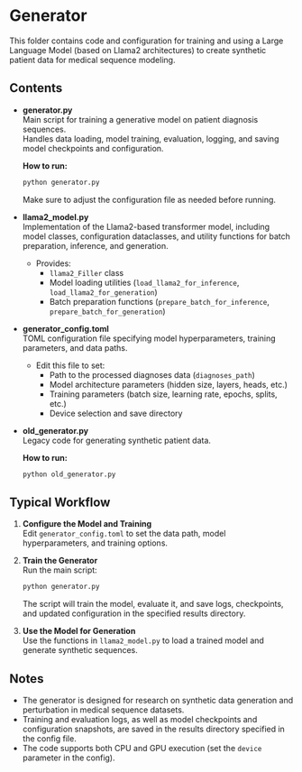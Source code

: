 # Generator

This folder contains code and configuration for training and using a Large Language Model (based on Llama2 architectures) to create synthetic patient data for medical sequence modeling.

## Contents

- **generator.py**  
  Main script for training a generative model on patient diagnosis sequences.  
  Handles data loading, model training, evaluation, logging, and saving model checkpoints and configuration.

  **How to run:**  
  ```sh
  python generator.py
  ```
  Make sure to adjust the configuration file as needed before running.

- **llama2_model.py**  
  Implementation of the Llama2-based transformer model, including model classes, configuration dataclasses, and utility functions for batch preparation, inference, and generation.

  - Provides:  
    - `llama2_Filler` class  
    - Model loading utilities (`load_llama2_for_inference`, `load_llama2_for_generation`)  
    - Batch preparation functions (`prepare_batch_for_inference`, `prepare_batch_for_generation`)

- **generator_config.toml**  
  TOML configuration file specifying model hyperparameters, training parameters, and data paths.

  - Edit this file to set:
    - Path to the processed diagnoses data (`diagnoses_path`)
    - Model architecture parameters (hidden size, layers, heads, etc.)
    - Training parameters (batch size, learning rate, epochs, splits, etc.)
    - Device selection and save directory

- **old_generator.py**  
  Legacy code for generating synthetic patient data.

  **How to run:**  
  ```sh
  python old_generator.py
  ```


## Typical Workflow

1. **Configure the Model and Training**  
   Edit `generator_config.toml` to set the data path, model hyperparameters, and training options.

2. **Train the Generator**  
   Run the main script:
   ```sh
   python generator.py
   ```
   The script will train the model, evaluate it, and save logs, checkpoints, and updated configuration in the specified results directory.

3. **Use the Model for Generation**  
   Use the functions in `llama2_model.py` to load a trained model and generate synthetic sequences.

## Notes

- The generator is designed for research on synthetic data generation and perturbation in medical sequence datasets.
- Training and evaluation logs, as well as model checkpoints and configuration snapshots, are saved in the results directory specified in the config file.
- The code supports both CPU and GPU execution (set the `device` parameter in the config).
